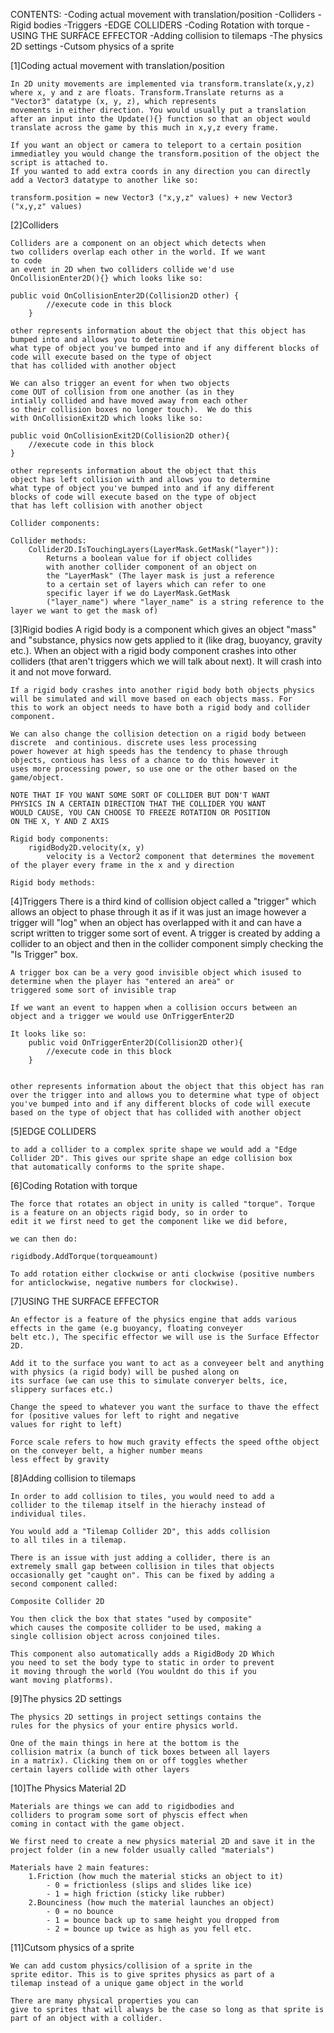 CONTENTS:
    -Coding actual movement with translation/position
    -Colliders
    -Rigid bodies
    -Triggers
    -EDGE COLLIDERS
    -Coding Rotation with torque
    -USING THE SURFACE EFFECTOR
    -Adding collision to tilemaps
    -The physics 2D settings
    -Cutsom physics of a sprite

[1]Coding actual movement with translation/position
    
    In 2D unity movements are implemented via transform.translate(x,y,z) where x, y and z are floats. Transform.Translate returns as a "Vector3" datatype (x, y, z), which represents 
    movements in either direction. You would usually put a translation after an input into the Update(){} function so that an object would translate across the game by this much in x,y,z every frame. 
    
    If you want an object or camera to teleport to a certain position immediatley you would change the transform.position of the object the script is attached to.
    If you wanted to add extra coords in any direction you can directly add a Vector3 datatype to another like so:

    transform.position = new Vector3 ("x,y,z" values) + new Vector3 ("x,y,z" values)

[2]Colliders

    Colliders are a component on an object which detects when 
    two colliders overlap each other in the world. If we want 
    to code 
    an event in 2D when two colliders collide we'd use 
    OnCollisionEnter2D(){} which looks like so:

    public void OnCollisionEnter2D(Collision2D other) {
            //execute code in this block
        }

    other represents information about the object that this object has bumped into and allows you to determine
    what type of object you've bumped into and if any different blocks of code will execute based on the type of object
    that has collided with another object

    We can also trigger an event for when two objects
    come OUT of collision from one another (as in they
    intially collided and have moved away from each other
    so their collision boxes no longer touch).  We do this
    with OnCollisionExit2D which looks like so:

    public void OnCollisionExit2D(Collision2D other){
        //execute code in this block
    }

    other represents information about the object that this 
    object has left collision with and allows you to determine
    what type of object you've bumped into and if any different 
    blocks of code will execute based on the type of object
    that has left collision with another object

    Collider components:

    Collider methods:                
        Collider2D.IsTouchingLayers(LayerMask.GetMask("layer")):
            Returns a boolean value for if object collides
            with another collider component of an object on
            the "LayerMask" (The layer mask is just a reference
            to a certain set of layers which can refer to one
            specific layer if we do LayerMask.GetMask
            ("layer_name") where "layer_name" is a string reference to the layer we want to get the mask of)

[3]Rigid bodies
    A rigid body is a component which gives an object "mass" and "substance, physics now gets applied to it (like drag, buoyancy, gravity etc.).
    When an object with a rigid body component crashes into other colliders (that aren't triggers which we will talk about next). It will crash
    into it and not move forward. 

    If a rigid body crashes into another rigid body both objects physics will be simulated and will move based on each objects mass. For
    this to work an object needs to have both a rigid body and collider component.

    We can also change the collision detection on a rigid body between discrete  and continious. discrete uses less processing 
    power however at high speeds has the tendency to phase through objects, contious has less of a chance to do this however it 
    uses more processing power, so use one or the other based on the game/object.

    NOTE THAT IF YOU WANT SOME SORT OF COLLIDER BUT DON'T WANT 
    PHYSICS IN A CERTAIN DIRECTION THAT THE COLLIDER YOU WANT 
    WOULD CAUSE, YOU CAN CHOOSE TO FREEZE ROTATION OR POSITION 
    ON THE X, Y AND Z AXIS

    Rigid body components:
        rigidBody2D.velocity(x, y)
            velocity is a Vector2 component that determines the movement of the player every frame in the x and y direction
    
    Rigid body methods:


[4]Triggers
    There is a third kind of collision object called a "trigger" which allows an object to phase through it as if it was just an 
    image however a trigger will "log" when an object has overlapped with it and can have a script written to trigger 
    some sort of event. A trigger is created by adding a collider to an object and then in the collider component simply checking 
    the "Is Trigger" box.

    A trigger box can be a very good invisible object which isused to determine when the player has "entered an area" or
    triggered some sort of invisible trap

    If we want an event to happen when a collision occurs between an object and a trigger we would use OnTriggerEnter2D
    
    It looks like so:
        public void OnTriggerEnter2D(Collision2D other){
            //execute code in this block
        }

    
    other represents information about the object that this object has ran over the trigger into and allows you to determine what type of object 
    you've bumped into and if any different blocks of code will execute based on the type of object that has collided with another object

[5]EDGE COLLIDERS

    to add a collider to a complex sprite shape we would add a "Edge Collider 2D". This gives our sprite shape an edge collision box 
    that automatically conforms to the sprite shape.


[6]Coding Rotation with torque

    The force that rotates an object in unity is called "torque". Torque is a feature on an objects rigid body, so in order to
    edit it we first need to get the component like we did before,
    
    we can then do: 

    rigidbody.AddTorque(torqueamount)

    To add rotation either clockwise or anti clockwise (positive numbers for anticlockwise, negative numbers for clockwise).

[7]USING THE SURFACE EFFECTOR

    An effector is a feature of the physics engine that adds various effects in the game (e.g buoyancy, floating conveyer 
    belt etc.), The specific effector we will use is the Surface Effector 2D. 

    Add it to the surface you want to act as a conveyeer belt and anything with physics (a rigid body) will be pushed along on 
    its surface (we can use this to simulate converyer belts, ice, slippery surfaces etc.)

    Change the speed to whatever you want the surface to thave the effect for (positive values for left to right and negative 
    values for right to left)

    Force scale refers to how much gravity effects the speed ofthe object on the conveyer belt, a higher number means
    less effect by gravity

[8]Adding collision to tilemaps
    
    In order to add collision to tiles, you would need to add a 
    collider to the tilemap itself in the hierachy instead of 
    individual tiles.

    You would add a "Tilemap Collider 2D", this adds collision 
    to all tiles in a tilemap.

    There is an issue with just adding a collider, there is an 
    extremely small gap between collision in tiles that objects 
    occasionally get "caught on". This can be fixed by adding a 
    second component called:

    Composite Collider 2D

    You then click the box that states "used by composite" 
    which causes the composite collider to be used, making a 
    single collision object across conjoined tiles.

    This component also automatically adds a RigidBody 2D Which 
    you need to set the body type to static in order to prevent 
    it moving through the world (You wouldnt do this if you 
    want moving platforms).

[9]The physics 2D settings
    
    The physics 2D settings in project settings contains the 
    rules for the physics of your entire physics world.

    One of the main things in here at the bottom is the 
    collision matrix (a bunch of tick boxes between all layers 
    in a matrix). Clicking them on or off toggles whether 
    certain layers collide with other layers

[10]The Physics Material 2D
    
    Materials are things we can add to rigidbodies and 
    colliders to program some sort of physcis effect when 
    coming in contact with the game object.

    We first need to create a new physics material 2D and save it in the project folder (in a new folder usually called "materials")

    Materials have 2 main features:
        1.Friction (how much the material sticks an object to it)
            - 0 = frictionless (slips and slides like ice)
            - 1 = high friction (sticky like rubber)
        2.Bounciness (how much the material launches an object)
            - 0 = no bounce
            - 1 = bounce back up to same height you dropped from
            - 2 = bounce up twice as high as you fell etc.

[11]Cutsom physics of a sprite
    
    We can add custom physics/collision of a sprite in the 
    sprite editor. This is to give sprites physics as part of a 
    tilemap instead of a unique game object in the world
    
    There are many physical properties you can 
    give to sprites that will always be the case so long as that sprite is part of an object with a collider.